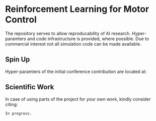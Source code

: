 # Reinforcement Learning for Motor Control
The repository serves to allow reproducability of AI research. Hyper-paramters and code infrastructure is provided, where possible.
Due to commercial interest not all simulation code can be made available. 

## Spin Up
Hyper-paramters of the initial conference contribution are located at:


## Scientific Work
In case of using parts of the project for your own work, kindly consider citing:
```
In progress.
```
